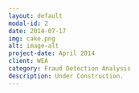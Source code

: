 ```yaml
---
layout: default
modal-id: 2
date: 2014-07-17
img: cake.png
alt: image-alt
project-date: April 2014
client: WEA
category: Fraud Detection Analysis
description: Under Construction.
---
```

